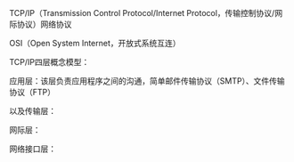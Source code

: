 TCP/IP（Transmission Control Protocol/Internet Protocol，传输控制协议/网际协议）网络协议  

 OSI（Open System Internet，开放式系统互连） 



TCP/IP四层概念模型：

应用层：该层负责应用程序之间的沟通，简单邮件传输协议（SMTP）、文件传输协议（FTP）

以及传输层：

网际层：

网络接口层：

